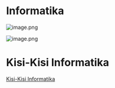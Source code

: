 # Informatika

![image.png](Notes,%20Articles,%20Dossiers/2025%20S.2%209.9%20Op.%20Remembrance%20REDARS/Informatika/Informatika%201457554207c780789049cbbd1661a3e2/image.png)

![image.png](image%201.png)

# **Kisi-Kisi Informatika**

[Kisi-Kisi Informatika](Kisi-Kisi%20Informatika%2014e7554207c78047a01cca586774ef1b.md)